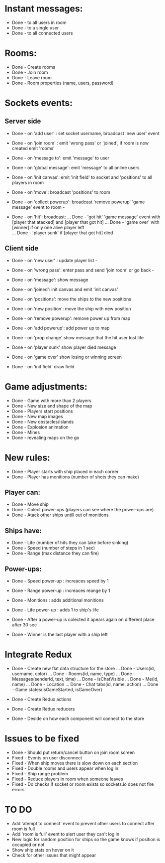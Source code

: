 # Instant messages:
* Done - to all users in room
* Done - to a single user
* Done - to all connected users

# Rooms:
* Done - Create rooms
* Done - Join room
* Done - Leave room
* Done - Room properties (name, users, password)

# Sockets events:
## Server side
* Done - on 'add user' : set socket username, broadcast 'new user' event
* Done - on 'join room' : emit 'wrong pass' or 'joined', if room is now created emit 'rooms'   
* Done - on 'message to': emit 'message' to user
* Done - on 'global message': emit 'message' to all online users
* Done - on 'init canvas': emit 'init field' to socket and 'positions' to all players in room

* Done - on 'move': broadcast 'positions' to room 
* Done - on 'collect powerup': broadcast 'remove powerup' 'game message' event to room - 
* Done - on 'hit': broadcast:
... Done - 'got hit' 'game message' event with [player that atacked] and [player that got hit] 
... Done - 'game over' with [winner] if only one alive player left  
... Done - 'player sunk' if [player that got hit] died

## Client side
* Done - on 'new user' : update player list - 
* Done - on 'wrong pass': enter pass and send 'join room' or go back - 
* Done - on 'message': show message
* Done - on 'joined': init canvas and emit 'init canvas'
* Done - on 'positions': move the ships to the new positions

* Done - on 'new position': move the ship with new position
* Done - on 'remove powerup': remove power up from map
* Done - on 'add powerup': add power up to map
* Done - on 'prop change' show message that the hit user lost life
* Done - on 'player sunk' show player died message
* Done - on 'game over' show losing or winning screen
* Done - on 'init field' draw field 

# Game adjustments:
* Done - Game with more than 2 players 
* Done - New size and shape of the map
* Done - Players start positions
* Done - New map images
* Done - New obstacles/islands
* Done - Explosion animation
* Done - Mines
* Done - revealing maps on the go

# New rules:
* Done - Player starts with ship placed in each corner 
* Done - Player has monitions (number of shots they can make) 

## Player can:
* Done - Move ship
* Done - Colect power-ups (players can see where the power-ups are) 
* Done - Atack other ships untill out of monitions 

## Ships have:
* Done - Life (number of hits they can take before sinking) 
* Done - Speed (number of steps in 1 sec) 
* Done - Range (max distance they can fire) 

## Power-ups:
* Done - Speed power-up : increaces speed by 1 
* Done - Range power-up : increaces reange by 1 
* Done - Monitions : adds additional monitions 
* Done - Life power-up : adds 1 to ship's life  
* Done - After a power-up is colected it apears again on different place after 30 sec

* Done - Winner is the last player with a ship left

# Integrate Redux
* Done - Create new flat data structure for the store
... Done - Users(id, username, color)
... Done - Rooms(id, name, type)
... Done - Messages(senderId, text, time)
... Done - isChatVisible
... Done - Me(id, name)
... Done - Location
... Done - Chat tabs(id, name, action)
... Done - Game states(isGameStarted, isGameOver)
* Done - Create Redux actions
* Done - Create Redux reducers

* Done - Deside on how each component will connect to the store

# Issues to be fixed
* Done - Should put return/cancel button on join room screen
* Fixed - Events on user disconnect
* Fixed - When ship moves there is slow down on each section
* Fixed - Double rooms and users appear when log in
* Fixed - Ship range problem
* Fixed - Reduce players in room when someone leaves
* Fixed - Do checks if socket or room exists so sockets.io does not fire errors

# TO DO
* Add 'atempt to connect' event to prevent other users to connect after room is full
* Add 'room is full' event to alert user they can't log in
* New logic for random position for ships so the game knows if position is occupied or not
* Show ship stats on hover on it
* Check for other issues that might appear
